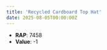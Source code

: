 ```yaml
---
title: 'Recycled Cardboard Top Hat'
date: 2025-08-05T00:00:00Z
---
```

- **RAP**: 7458
- **Value**: -1
